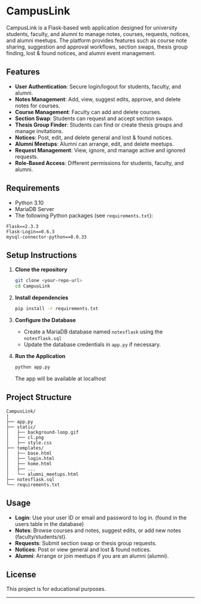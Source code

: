 # CampusLink

CampusLink is a Flask-based web application designed for university students, faculty, and alumni to manage notes, courses, requests, notices, and alumni meetups. The platform provides features such as course note sharing, suggestion and approval workflows, section swaps, thesis group finding, lost & found notices, and alumni event management.

## Features

- **User Authentication**: Secure login/logout for students, faculty, and alumni.
- **Notes Management**: Add, view, suggest edits, approve, and delete notes for courses.
- **Course Management**: Faculty can add and delete courses.
- **Section Swap**: Students can request and accept section swaps.
- **Thesis Group Finder**: Students can find or create thesis groups and manage invitations.
- **Notices**: Post, edit, and delete general and lost & found notices.
- **Alumni Meetups**: Alumni can arrange, edit, and delete meetups.
- **Request Management**: View, ignore, and manage active and ignored requests.
- **Role-Based Access**: Different permissions for students, faculty, and alumni.

## Requirements

- Python 3.10
- MariaDB Server
- The following Python packages (see `requirements.txt`):

```
Flask==2.3.3
Flask-Login==0.6.3
mysql-connector-python==8.0.33
```

## Setup Instructions

1. **Clone the repository**
    ```sh
    git clone <your-repo-url>
    cd CampusLink
    ```

2. **Install dependencies**
    ```sh
    pip install -r requirements.txt
    ```

3. **Configure the Database**
    - Create a MariaDB database named `notesflask` using the `notesflask.sql`
    - Update the database credentials in `app.py` if necessary.

4. **Run the Application**
    ```sh
    python app.py
    ```
    The app will be available at localhost

## Project Structure

```
CampusLink/
│
├── app.py
├── static/
│   ├── background-loop.gif
│   ├── cl.png
│   ├── style.css
├── templates/
│   ├── base.html
│   ├── login.html
│   ├── home.html
│   ├── ...
│   └── alumni_meetups.html
├── notesflask.sql
└── requirements.txt
```

## Usage

- **Login**: Use your user ID or email and password to log in. (found in the users table in the database)
- **Notes**: Browse courses and notes, suggest edits, or add new notes (faculty/students/st).
- **Requests**: Submit section swap or thesis group requests.
- **Notices**: Post or view general and lost & found notices.
- **Alumni**: Arrange or join meetups if you are an alumni (alumni).


## License

This project is for educational purposes.

---
